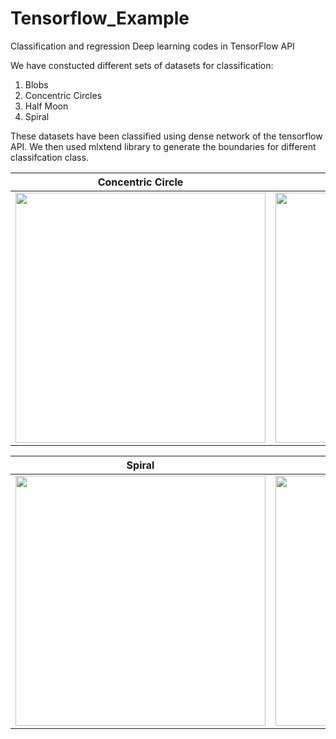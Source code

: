 # Tensorflow_Example
Classification and regression Deep learning codes in TensorFlow API

We have constucted different sets of datasets for classification:
1) Blobs
2) Concentric Circles
3) Half Moon
4) Spiral

These datasets have been classified using dense network of the tensorflow API. We then used mlxtend library to generate the boundaries for different classifcation class.

| Concentric Circle      | Half Moon      |
|------------|-------------|
| <img src="https://github.com/codewithAshwani/Tensorflow_Example/blob/main/Classification/img/Concentric_circle.png" width="400"> | <img src="https://github.com/codewithAshwani/Tensorflow_Example/blob/main/Classification/img/Half_moon.png" width="400"> |

| Spiral      | Blobs      |
|------------|-------------|
| <img src="https://github.com/codewithAshwani/Tensorflow_Example/blob/main/Classification/img/Spiral.png" width="400"> | <img src="https://github.com/codewithAshwani/Tensorflow_Example/blob/main/Classification/img/blobs.png" width="400"> |

